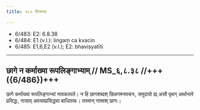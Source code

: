 ```yaml
---
title: १८० टिप्पन्यः

---
```

- 6/483: E2: 6.8.38
- 6/484: E1 (v.l.): liṅgaṃ ca kvacin
- 6/485: E1,6,E2 (v.l.); E2: bhaviṣyatīti

____________________________________________


## छागे न कर्माख्या रूपलिङ्गाभ्याम् // MS_६,८.३८ //+++({6/486})+++
छागे कर्माख्या रूपलिङ्गाभ्यां नावकल्पते। न हि छागशब्दश् छिन्नगमनवचनः, समुदायो ह्य् असौ पृथग् अर्थान्तरे प्रसिद्धः, नासाव् अवयवप्रसिद्ध्या बाधितव्यः। तस्मान् नाश्वश् छागः।
